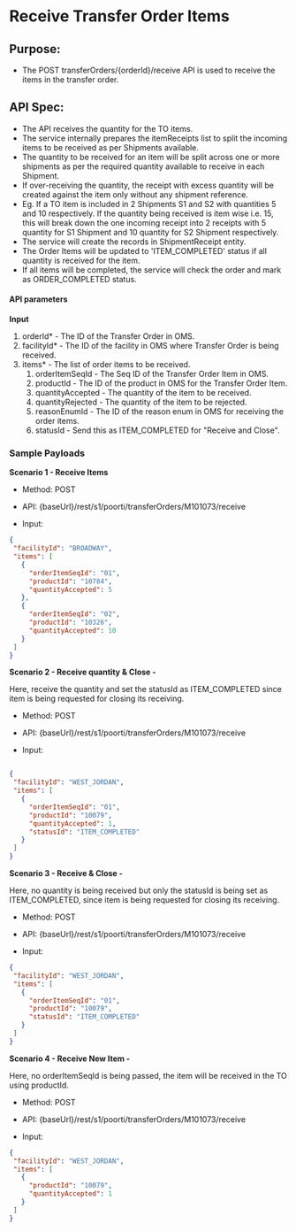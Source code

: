 # Receive Transfer Order Items	

## **Purpose:**

* The POST transferOrders/{orderId}/receive API is used to receive the items in the transfer order.   

## **API Spec:**

- The API receives the  quantity for the TO items.
- The service internally prepares the itemReceipts list to split the incoming items to be received as per Shipments available. 
- The quantity to be received for an item will be split across one or more shipments as per the required quantity available to receive in each Shipment.
- If over-receiving the quantity, the receipt with excess quantity will be created against the item only without any shipment reference.
- Eg. If a TO item is included in 2 Shipments S1 and S2 with quantities 5 and 10 respectively. If the quantity
  being received is item wise i.e. 15, this will break down the one incoming receipt into 2 receipts with
  5 quantity for S1 Shipment and 10 quantity for S2 Shipment respectively.
- The service will create the records in ShipmentReceipt entity.
- The Order Items will be updated to 'ITEM_COMPLETED' status if all quantity is received for the item.
- If all items will be completed, the service will check the order and mark as ORDER_COMPLETED status.

#### API parameters

**Input**
1. orderId* - The ID of the Transfer Order in OMS.
2. facilityId* - The ID of the facility in OMS where Transfer Order is being received.
3. items* - The list of order items to be received. 
   1. orderItemSeqId - The Seq ID of the Transfer Order Item in OMS.
   2. productId - The ID of the product in OMS for the Transfer Order Item.
   3. quantityAccepted - The quantity of the item to be received.
   4. quantityRejected - The quantity of the item to be rejected.
   5. reasonEnumId - The ID of the reason enum in OMS for receiving the order items.
   6. statusId - Send this as ITEM_COMPLETED for "Receive and Close".
  
### Sample Payloads

**Scenario 1 - Receive Items**

* Method: POST
* API: {baseUrl}/rest/s1/poorti/transferOrders/M101073/receive
  
* Input:
 ```json
 {
  "facilityId": "BROADWAY",
  "items": [
    {
      "orderItemSeqId": "01",
      "productId": "10784",
      "quantityAccepted": 5
    },
    {
      "orderItemSeqId": "02",
      "productId": "10326",
      "quantityAccepted": 10
    }
  ]
}
 ```

**Scenario 2 - Receive quantity & Close -**

Here, receive the quantity and set the statusId as ITEM_COMPLETED since item is being requested for closing its receiving.

* Method: POST
* API: {baseUrl}/rest/s1/poorti/transferOrders/M101073/receive

* Input:
 ```json

{
  "facilityId": "WEST_JORDAN",
  "items": [
    {
      "orderItemSeqId": "01",
      "productId": "10079",
      "quantityAccepted": 1,
      "statusId": "ITEM_COMPLETED"
    }
  ]
}
 ```

**Scenario 3 - Receive & Close -**

Here, no quantity is being received but only the statusId is being set as ITEM_COMPLETED, since item is being requested for closing its receiving.

* Method: POST
* API: {baseUrl}/rest/s1/poorti/transferOrders/M101073/receive

* Input:
 ```json
{
  "facilityId": "WEST_JORDAN",
  "items": [
    {
      "orderItemSeqId": "01",
      "productId": "10079",
      "statusId": "ITEM_COMPLETED"
    }
  ]
}
 ```

**Scenario 4 - Receive New Item -**

Here, no orderItemSeqId is being passed, the item will be received in the TO using productId.

* Method: POST
* API: {baseUrl}/rest/s1/poorti/transferOrders/M101073/receive

* Input:
 ```json
{
  "facilityId": "WEST_JORDAN",
  "items": [
    {
      "productId": "10079",
      "quantityAccepted": 1
    }
  ]
}
 ```


